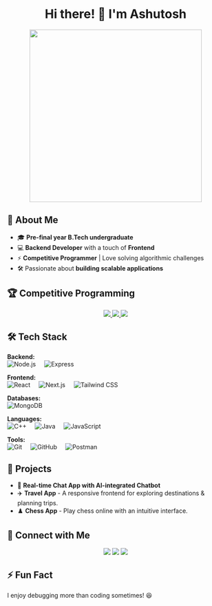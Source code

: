 <h1 align="center">Hi there! 👋 I'm Ashutosh </h1>

<p align="center">
  <img src="https://media.giphy.com/media/QYvr2Xvp9Fuh2/giphy.gif" width="400"/>
</p>

## 🚀 About Me

- 🎓 **Pre-final year B.Tech undergraduate**  
- 💻 **Backend Developer** with a touch of **Frontend**  
- ⚡ **Competitive Programmer** | Love solving algorithmic challenges  
- 🛠️ Passionate about **building scalable applications**  

## 🏆 Competitive Programming  

<p align="center">
  <a href="https://codeforces.com/profile/Seismic_Toss" target="_blank">
    <img src="https://img.shields.io/badge/Codeforces-1F8ACB?style=for-the-badge&logo=codeforces&logoColor=white"/>
  </a>  
  <a href="https://leetcode.com/vector_longlong" target="_blank">
    <img src="https://img.shields.io/badge/LeetCode-FFA116?style=for-the-badge&logo=leetcode&logoColor=white"/>
  </a>  
  <a href="https://www.codechef.com/users/ashutoshpatel9" target="_blank">
    <img src="https://img.shields.io/badge/CodeChef-5B4638?style=for-the-badge&logo=codechef&logoColor=white"/>
  </a>
</p>

## 🛠️ Tech Stack

**Backend:**  
![Node.js](https://img.shields.io/badge/Node.js-43853D?style=for-the-badge&logo=node.js&logoColor=white)  &nbsp;&nbsp;&nbsp; ![Express](https://img.shields.io/badge/Express.js-404D59?style=for-the-badge)  

**Frontend:**  
![React](https://img.shields.io/badge/React-20232A?style=for-the-badge&logo=react&logoColor=61DAFB)  &nbsp;&nbsp;&nbsp; ![Next.js](https://img.shields.io/badge/Next.js-000000?style=for-the-badge&logo=nextdotjs&logoColor=white)  &nbsp;&nbsp;&nbsp; ![Tailwind CSS](https://img.shields.io/badge/TailwindCSS-06B6D4?style=for-the-badge&logo=tailwindcss&logoColor=white)  

**Databases:**  
![MongoDB](https://img.shields.io/badge/MongoDB-47A248?style=for-the-badge&logo=mongodb&logoColor=white)  

**Languages:**  
![C++](https://img.shields.io/badge/C++-00599C?style=for-the-badge&logo=cplusplus&logoColor=white)  &nbsp;&nbsp;&nbsp; ![Java](https://img.shields.io/badge/Java-007396?style=for-the-badge&logo=java&logoColor=white)  &nbsp;&nbsp;&nbsp; ![JavaScript](https://img.shields.io/badge/JavaScript-F7DF1E?style=for-the-badge&logo=javascript&logoColor=black)  

**Tools:**  
![Git](https://img.shields.io/badge/Git-F05032?style=for-the-badge&logo=git&logoColor=white)  &nbsp;&nbsp;&nbsp; ![GitHub](https://img.shields.io/badge/GitHub-181717?style=for-the-badge&logo=github&logoColor=white)  &nbsp;&nbsp;&nbsp; ![Postman](https://img.shields.io/badge/Postman-FF6C37?style=for-the-badge&logo=postman&logoColor=white)  

## 📌 Projects  

- 💬 **Real-time Chat App with AI-integrated Chatbot**  
- ✈️ **Travel App** - A responsive frontend for exploring destinations & planning trips.  
- ♟️ **Chess App** - Play chess online with an intuitive interface.  

## 💌 Connect with Me  

<p align="center">
  <a href="mailto:ashutoshpatel9443@gmail.com"><img src="https://img.shields.io/badge/Email-D14836?style=for-the-badge&logo=gmail&logoColor=white"/></a>  
  <a href="https://linkedin.com/in/ashutosh-patel-760328258"><img src="https://img.shields.io/badge/LinkedIn-0A66C2?style=for-the-badge&logo=linkedin&logoColor=white"/></a>  
  <a href="https://instagram.com/ashutosh_9443"><img src="https://img.shields.io/badge/Instagram-E4405F?style=for-the-badge&logo=instagram&logoColor=white"/></a>  
</p>

## ⚡ Fun Fact  
I enjoy debugging more than coding sometimes! 😆
